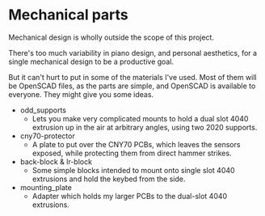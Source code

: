 # Mechanical parts

Mechanical design is wholly outside the scope of this project.

There's too much variability in piano design, and personal aesthetics, for
a single mechanical design to be a productive goal.

But it can't hurt to put in some of the materials I've used. Most of them
will be OpenSCAD files, as the parts are simple, and OpenSCAD is available
to everyone. They might give you some ideas.

* odd_supports
  * Lets you make very complicated mounts to hold a dual slot 4040 extrusion up in the air at arbitrary angles, using two 2020 supports.
* cny70-protector
  * A plate to put over the CNY70 PCBs, which leaves the sensors exposed, while protecting them from direct hammer strikes.
* back-block & lr-block
  * Some simple blocks intended to mount onto single slot 4040 extrusions and hold the keybed from the side.
* mounting_plate
  * Adapter which holds my larger PCBs to the dual-slot 4040 extrusions.